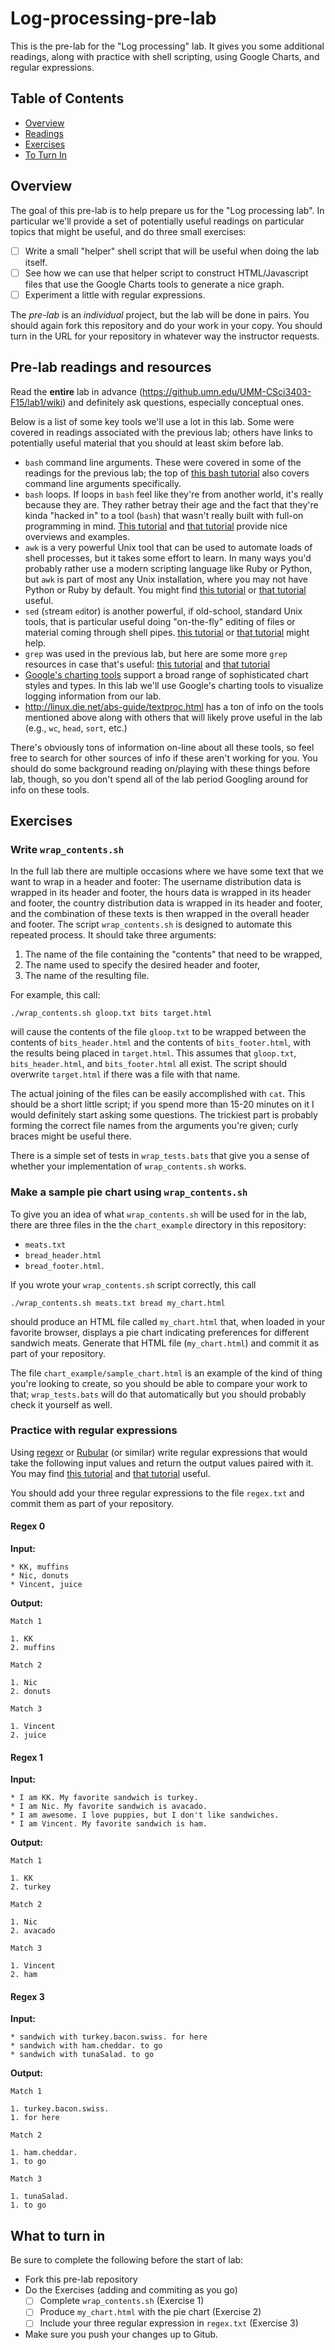 # Log-processing-pre-lab

This is the pre-lab for the "Log processing" lab. It gives you some additional readings, along with practice with shell scripting, using Google Charts, and regular expressions.

## Table of Contents

* [Overview](#Overview)
* [Readings](#Pre-lab-readings-and-resources)
* [Exercises](#Exercises)
* [To Turn In](#To-turn-in)

## Overview

The goal of this pre-lab is to help prepare us for the "Log processing lab". In particular we'll provide a set of potentially useful readings on particular topics that might be useful, and do three small exercises:

- [ ] Write a small "helper" shell script that will be useful when doing the lab itself.
- [ ] See how we can use that helper script to construct HTML/Javascript files that use the Google Charts tools to generate a nice graph.
- [ ] Experiment a little with regular expressions.

The *pre-lab* is an *individual* project, but the lab will be done in pairs. You should again fork this repository and do your work in your copy. You should turn in the URL for your repository in whatever way the instructor requests.

## Pre-lab readings and resources

Read the **entire** lab in advance (<https://github.umn.edu/UMM-CSci3403-F15/lab1/wiki>) and definitely ask questions,
especially conceptual ones.

Below is a list of some key tools we'll use a lot in this lab. Some were covered in readings associated with the previous lab; others have links to potentially useful material that you should at least skim before lab.

* `bash` command line arguments. These were covered in some of the readings for the previous lab; the top of [this bash tutorial](http://www.ibm.com/developerworks/linux/library/l-bash2/index.html) also covers command line arguments specifically.
* `bash` loops. If loops in `bash` feel like they're from another world, it's really because they are. They rather betray their age and the fact that they're kinda "hacked in" to a tool (`bash`) that wasn't really built with full-on programming in mind. [This tutorial](http://www.cyberciti.biz/faq/bash-for-loop/) and [that tutorial](http://tldp.org/LDP/abs/html/loops1.html) provide nice overviews and examples.
* `awk` is a very powerful Unix tool that can be used to automate loads of shell processes, but it takes some effort to learn. In many ways you'd probably rather use a modern scripting language like Ruby or Python, but `awk` is part of most any Unix installation, where you may not have Python or Ruby by default. You might find [this tutorial](http://www.thegeekstuff.com/2010/01/awk-introduction-tutorial-7-awk-print-examples/) or [that tutorial](http://www.grymoire.com/Unix/Awk.html) useful.
* `sed` (`s`tream `ed`itor) is another powerful, if old-school, standard Unix tools, that is particular useful doing "on-the-fly" editing of files or material coming through shell pipes. [this tutorial](http://www.grymoire.com/Unix/Sed.html) or [that tutorial](http://www.panix.com/~elflord/unix/sed.html) might help.
* `grep` was used in the previous lab, but here are some more `grep` resources in case that's useful: [this tutorial](http://www.panix.com/~elflord/unix/grep.html) and [that tutorial](http://www.ee.surrey.ac.uk/Teaching/Unix/unix2.html)
* [Google's charting tools](http://code.google.com/apis/chart/) support a broad range of sophisticated chart styles and types. In this lab we'll use Google's charting tools to visualize logging information from our lab.
* <http://linux.die.net/abs-guide/textproc.html> has a ton of info on the tools mentioned above along with others that will likely prove useful in the lab (e.g., `wc`, `head`, `sort`, etc.)

There's obviously tons of information on-line about all these tools, so feel free to search for other sources of info if these aren't working for you. You should do some background reading on/playing with these things before lab, though, so you don't spend all of the lab period Googling around for info on these tools.

## Exercises

### Write `wrap_contents.sh`

In the full lab there are multiple occasions where we have some text that we want to wrap in a header and footer: The username distribution data is wrapped in its header and footer, the hours data is wrapped in its header and footer, the country distribution data is wrapped in its header and footer, and the combination of these texts is then wrapped in the overall header and footer. The script `wrap_contents.sh` is designed to automate this repeated process. It should take three arguments:

1. The name of the file containing the "contents" that need to be wrapped,
2. The name used to specify the desired header and footer,
3. The name of the resulting file.

For example, this call:

```
./wrap_contents.sh gloop.txt bits target.html
```

will cause the contents of the file `gloop.txt` to be wrapped between the contents of `bits_header.html` and the contents of `bits_footer.html`, with the results being placed in `target.html`. This assumes that `gloop.txt`, `bits_header.html`, and `bits_footer.html` all exist.  The script should overwrite `target.html` if there was a file with that name.

The actual joining of the files can be easily accomplished with `cat`. This should be a short little script; if you spend more than 15-20 minutes on it I would definitely start asking some questions. The trickiest part is probably forming the correct file names from the arguments you're given; curly braces might be useful there.

There is a simple set of tests in `wrap_tests.bats` that give you a sense of whether your implementation of `wrap_contents.sh` works.

### Make a sample pie chart using `wrap_contents.sh`

To give you an idea of what `wrap_contents.sh` will be used for in the lab, there are three files in the the `chart_example` directory in this repository:

* `meats.txt`
* `bread_header.html`
* `bread_footer.html`.

If you wrote your `wrap_contents.sh` script correctly, this call

```
./wrap_contents.sh meats.txt bread my_chart.html
```

should produce an HTML file called `my_chart.html` that, when loaded in your favorite browser, displays a pie chart indicating preferences for different sandwich meats. Generate that HTML file (`my_chart.html`) and commit it as part of your repository.

The file `chart_example/sample_chart.html` is an example of the kind of thing you're looking to create, so you should be able to compare your work to that; `wrap_tests.bats` will do that automatically but you should probably check it yourself as well.

### Practice with regular expressions

Using [regexr](http://regexr.com/) or [Rubular](http://rubular.com/) (or similar) write regular expressions that would take the
following input values and return the output values paired with it.  You may find
[this tutorial](http://gnosis.cx/publish/programming/regular_expressions.html) and
[that tutorial](http://regexcrossword.com/) useful.

You should add your three regular expressions to the file `regex.txt` and commit
them as part of your repository.

#### Regex 0

**Input:**

```
* KK, muffins
* Nic, donuts
* Vincent, juice
```

**Output:**

```
Match 1

1. KK
2. muffins

Match 2

1. Nic
2. donuts

Match 3

1. Vincent
2. juice
```

#### Regex 1

**Input:**

```
* I am KK. My favorite sandwich is turkey.
* I am Nic. My favorite sandwich is avacado.
* I am awesome. I love puppies, but I don't like sandwiches.
* I am Vincent. My favorite sandwich is ham.
```

**Output:**

```
Match 1

1. KK
2. turkey

Match 2

1. Nic
2. avacado

Match 3

1. Vincent
2. ham
```

#### Regex 3

**Input:**

```
* sandwich with turkey.bacon.swiss. for here
* sandwich with ham.cheddar. to go
* sandwich with tunaSalad. to go
```

**Output:**

```
Match 1

1. turkey.bacon.swiss.
1. for here

Match 2

1. ham.cheddar.
1. to go

Match 3

1. tunaSalad.
1. to go
```

## What to turn in

Be sure to complete the following before the start of lab:

* Fork this pre-lab repository
* Do the Exercises (adding and commiting as you go)
   - [ ] Complete `wrap_contents.sh` (Exercise 1)
   - [ ] Produce `my_chart.html` with the pie chart (Exercise 2)
   - [ ] Include your three regular expression in `regex.txt` (Exercise 3)
* Make sure you push your changes up to Gitub.
